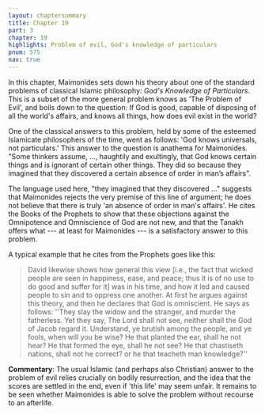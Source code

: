 ```yaml
---
layout: chaptersummary
title: Chapter 19
part: 3
chapter: 19
highlights: Problem of evil, God's knowledge of particulars
pnum: 575
nav: true
---
```


In this chapter, Maimonides sets down his theory about one of the standard problems of classical Islamic philosophy: _God's Knowledge of Particulars_. This is a subset of the more general problem knows as 'The Problem of Evil', and boils down to the question: If God is good, capable of disposing of all the world's affairs, and knows all things, how does evil exist in the world?

One of the classical answers to this problem, held by some of the esteemed Islamicate philosophers of the time, went as follows: 'God knows universals, not particulars.' This answer to the question is anathema for Maimonides. "Some thinkers assume, ..., haughtily and exultingly, that God knows certain things and is ignorant of certain other things. They did so because they imagined that they discovered a certain absence of order in man’s affairs".

The language used here, "they imagined that they discovered ..." suggests that Maimonides rejects the very premise of this line of argument; he does not believe that there is truly 'an absence of order in man's affairs'. He cites the Books of the Prophets to show that these objections against the Omnipotence and Omniscience of God are not new, and that the Tanakh offers what --- at least for Maimonides --- is a satisfactory answer to this problem.

A typical example that he cites from the Prophets goes like this:
> David likewise shows how general this view [i.e., the fact that wicked people are seen in happiness, ease, and peace; thus it is of no use to do good and suffer for it] was in his time, and how it led and caused people to sin and to oppress one another. At first he argues against this theory, and then he declares that God is omniscient. He says as follows: ''They slay the widow and the stranger, and murder the fatherless. Yet they say, The Lord shall not see, neither shall the God of Jacob regard it. Understand, ye brutish among the people, and ye fools, when will you be wise? He that planted the ear, shall he not hear? He that formed the eye, shall he not see? He that chastiseth nations, shall not he correct? or he that teacheth man knowledge?''

**Commentary**: The usual Islamic (and perhaps also Christian) answer to the problem of evil relies crucially on bodily resurrection, and the idea that the scores are settled in the end, even if 'this life' may seem unfair. It remains to be seen whether Maimonides is able to solve the problem without recourse to an afterlife.
